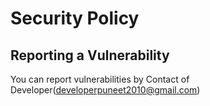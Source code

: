 # Security Policy

## Reporting a Vulnerability

You can report vulnerabilities by Contact of Developer(developerpuneet2010@gmail.com)

